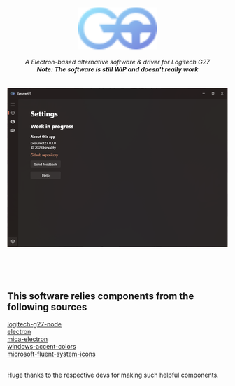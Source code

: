 </br>
</br>
<div align="center">
    <img alt="Logo" width="180" src="./assets/logo.svg"/>
</div>
</br>
<div align="center">
    <i>A Electron-based alternative software & driver for Logitech G27</i>
    </br>
    <i><b>Note: The software is still WIP and doesn't really work</b></i>
</div>
</br>
</br>
<div align="center">
    <img width="512" src="./assets/gessurrect-settings.png">
</div>
</br>
</br>
</br>
</br>
<h2>This software relies components from the following sources</h2>
<a title="logitech-g27-node" href="https://github.com/nightmode/logitech-g27">logitech-g27-node</a>
</br>
<a title="electron" href="https://github.com/electron/electron">electron</a>
</br>
<a title="mica-electron" href="https://github.com/GregVido/mica-electron">mica-electron</a>
</br>
<a title="windows-accent-colors" href="https://github.com/xanderfrangos/windows-accent-colors">windows-accent-colors</a>
</br>
<a title="fluent-system-icons" href="https://github.com/microsoft/fluentui-system-icons">microsoft-fluent-system-icons</a>
</br>
</br>
<p>Huge thanks to the respective devs for making such helpful components.</p>
